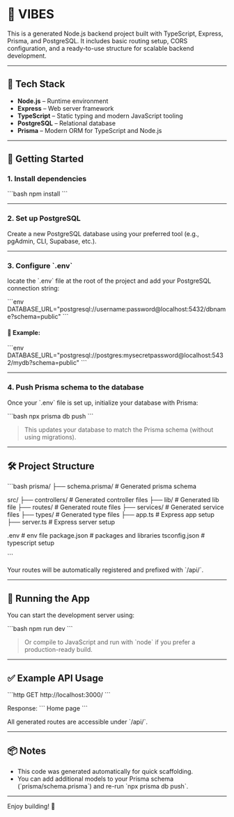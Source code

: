 # 🌊 VIBES

This is a generated Node.js backend project built with TypeScript, Express, Prisma, and PostgreSQL. It includes basic routing setup, CORS configuration, and a ready-to-use structure for scalable backend development.

---

## 🧰 Tech Stack

- **Node.js** – Runtime environment  
- **Express** – Web server framework  
- **TypeScript** – Static typing and modern JavaScript tooling  
- **PostgreSQL** – Relational database  
- **Prisma** – Modern ORM for TypeScript and Node.js

---

## 🚀 Getting Started

### 1. Install dependencies

\`\`\`bash
npm install
\`\`\`

---

### 2. Set up PostgreSQL

Create a new PostgreSQL database using your preferred tool (e.g., pgAdmin, CLI, Supabase, etc.).

---

### 3. Configure \`.env\`

locate the \`.env\` file at the root of the project and add your PostgreSQL connection string:

\`\`\`env
DATABASE_URL="postgresql://username:password@localhost:5432/dbname?schema=public"
\`\`\`

#### 🔎 Example:
\`\`\`env
DATABASE_URL="postgresql://postgres:mysecretpassword@localhost:5432/mydb?schema=public"
\`\`\`

---

### 4. Push Prisma schema to the database

Once your \`.env\` file is set up, initialize your database with Prisma:

\`\`\`bash
npx prisma db push
\`\`\`

> This updates your database to match the Prisma schema (without using migrations).

---

## 🛠 Project Structure

\`\`\`bash
prisma/
├── schema.prisma/    # Generated prisma schema

src/
├── controllers/      # Generated controller files
├── lib/              # Generated lib file
├── routes/           # Generated route files
├── services/         # Generated service files
├── types/            # Generated type files
├── app.ts            # Express app setup
├── server.ts         # Express server setup

.env                  # env file
package.json          # packages and libraries
tsconfig.json         # typescript setup

\`\`\`

Your routes will be automatically registered and prefixed with \`/api/<name>\`.

---

## 🧪 Running the App

You can start the development server using:

\`\`\`bash
npm run dev
\`\`\`

> Or compile to JavaScript and run with \`node\` if you prefer a production-ready build.

---

## ✅ Example API Usage

\`\`\`http
GET http://localhost:3000/
\`\`\`

Response:
\`\`\`
Home page
\`\`\`

All generated routes are accessible under \`/api/<resource>\`.

---

## 📦 Notes

- This code was generated automatically for quick scaffolding.
- You can add additional models to your Prisma schema (\`prisma/schema.prisma\`) and re-run \`npx prisma db push\`.

---

Enjoy building! 🚀
